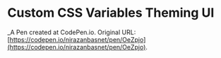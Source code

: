 # Custom CSS Variables Theming UI
 _A Pen created at CodePen.io. Original URL: [https://codepen.io/nirazanbasnet/pen/OeZpjo](https://codepen.io/nirazanbasnet/pen/OeZpjo).

 